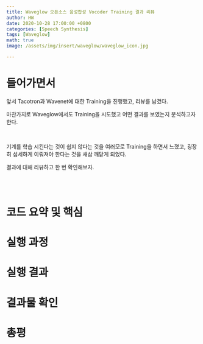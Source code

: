```yaml
---
title: Waveglow 오픈소스 음성합성 Vocoder Training 결과 리뷰
author: HW
date: 2020-10-28 17:00:00 +0800
categories: [Speech Synthesis]
tags: [Waveglow]
math: true
image: /assets/img/insert/waveglow/waveglow_icon.jpg

---
```




# **들어가면서**

앞서 Tacotron과 Wavenet에 대한 Training을 진행했고, 리뷰를 남겼다.<br/>

마찬가지로 Waveglow에서도 Training을 시도했고 어떤 결과를 보였는지 분석하고자 한다.<br/>

<br/>

기계를 학습 시킨다는 것이 쉽지 않다는 것을 여러모로 Training을 하면서 느꼈고, 굉장히 섬세하게 이뤄져야 한다는 것을 새삼 깨닫게 되었다.<br/>

결과에 대해 리뷰하고 한 번 확인해보자.

<br/><br/>

# 코드 요약 및 핵심





# 실행 과정





# 실행 결과





# 결과물 확인





# 총평







